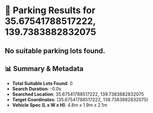 # 🚗 Parking Results for 35.67541788517222, 139.7383882832075

No suitable parking lots found.
---
## 📊 Summary & Metadata

- **Total Suitable Lots Found**: 0
- **Search Duration**: -0.0s
- **Searched Location**: 35.67541788517222, 139.7383882832075
- **Target Coordinates**: (35.67541788517222, 139.7383882832075)
- **Vehicle Spec (L x W x H)**: 4.8m x 1.9m x 2.1m
